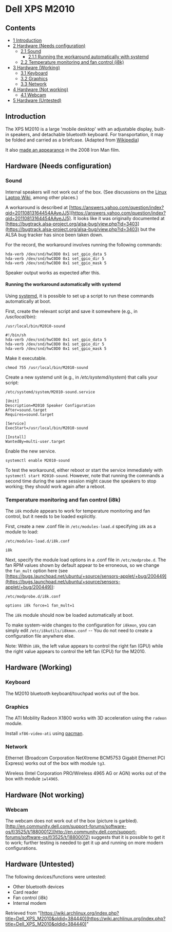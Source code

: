 # Dell XPS M2010

## Contents

*   [1 Introduction](#Introduction)
*   [2 Hardware (Needs configuration)](#Hardware_.28Needs_configuration.29)
    *   [2.1 Sound](#Sound)
        *   [2.1.1 Running the workaround automatically with systemd](#Running_the_workaround_automatically_with_systemd)
    *   [2.2 Temperature monitoring and fan control (i8k)](#Temperature_monitoring_and_fan_control_.28i8k.29)
*   [3 Hardware (Working)](#Hardware_.28Working.29)
    *   [3.1 Keyboard](#Keyboard)
    *   [3.2 Graphics](#Graphics)
    *   [3.3 Network](#Network)
*   [4 Hardware (Not working)](#Hardware_.28Not_working.29)
    *   [4.1 Webcam](#Webcam)
*   [5 Hardware (Untested)](#Hardware_.28Untested.29)

## Introduction

The XPS M2010 is a large 'mobile desktop' with an adjustable display, built-in speakers, and detachable bluetooth keyboard. For transportation, it may be folded and carried as a briefcase. (Adapted from [Wikipedia](http://en.wikipedia.org/wiki/Dell_XPS#XPS_M2010))

It also [made an appearance](http://www.starringthecomputer.com/appearance.html?f=647&c=324) in the 2008 Iron Man film.

## Hardware (Needs configuration)

### Sound

Internal speakers will not work out of the box. (See discussions on the [Linux Laptop Wiki](http://www.linlap.com/dell_xps_m2010), among other places.)

A workaround is described at [https://answers.yahoo.com/question/index?qid=20110813164454AAyeJJ5](https://answers.yahoo.com/question/index?qid=20110813164454AAyeJJ5). It looks like it was originally documented at [https://bugtrack.alsa-project.org/alsa-bug/view.php?id=3403](https://bugtrack.alsa-project.org/alsa-bug/view.php?id=3403) but the ALSA bug tracker has since been taken down.

For the record, the workaround involves running the following commands:

```
hda-verb /dev/snd/hwC0D0 0x1 set_gpio_data 5
hda-verb /dev/snd/hwC0D0 0x1 set_gpio_dir 5
hda-verb /dev/snd/hwC0D0 0x1 set_gpio_mask 5

```

Speaker output works as expected after this.

#### Running the workaround automatically with systemd

Using [systemd](/index.php/Systemd "Systemd"), it is possible to set up a script to run these commands automatically at boot.

First, create the relevant script and save it somewhere (e.g., in _/usr/local/bin_):

 `/usr/local/bin/M2010-sound` 

```
#!/bin/sh
hda-verb /dev/snd/hwC0D0 0x1 set_gpio_data 5
hda-verb /dev/snd/hwC0D0 0x1 set_gpio_dir 5
hda-verb /dev/snd/hwC0D0 0x1 set_gpio_mask 5

```

Make it executable.

```
chmod 755 /usr/local/bin/M2010-sound

```

Create a new systemd unit (e.g., in _/etc/systemd/system_) that calls your script:

 `/etc/systemd/system/M2010-sound.service` 

```
[Unit]
Description=M2010 Speaker Configuration
After=sound.target
Requires=sound.target

[Service]
ExecStart=/usr/local/bin/M2010-sound

[Install]
WantedBy=multi-user.target

```

Enable the new service.

```
systemctl enable M2010-sound

```

To test the workaround, either reboot or start the service immediately with `systemctl start M2010-sound`. However, note that running the commands a second time during the same session might cause the speakers to stop working; they should work again after a reboot.

### Temperature monitoring and fan control (i8k)

The `i8k` module appears to work for temperature monitoring and fan control, but it needs to be loaded explicitly.

First, create a new .conf file in `/etc/modules-load.d` specifying `i8k` as a module to load:

 `/etc/modules-load.d/i8k.conf` 

```
i8k

```

Next, specify the module load options in a .conf file in `/etc/modprobe.d`. The fan RPM values shown by default appear to be erroneous, so we change the `fan_mult` option here (see [https://bugs.launchpad.net/ubuntu/+source/sensors-applet/+bug/200449](https://bugs.launchpad.net/ubuntu/+source/sensors-applet/+bug/200449)):

 `/etc/modprobe.d/i8k.conf` 

```
options i8k force=1 fan_mult=1

```

The `i8k` module should now be loaded automatically at boot.

To make system-wide changes to the configuration for `i8kmon`, you can simply edit `/etc/i8kutils/i8kmon.conf` -- You do not need to create a configuration file anywhere else.

Note: Within `i8k`, the left value appears to control the right fan (GPU) while the right value appears to control the left fan (CPU) for the M2010.

## Hardware (Working)

### Keyboard

The M2010 bluetooth keyboard/touchpad works out of the box.

### Graphics

The ATI Mobility Radeon X1800 works with 3D acceleration using the `radeon` module.

Install `xf86-video-ati` using [pacman](/index.php/Pacman "Pacman").

### Network

Ethernet (Broadcom Corporation NetXtreme BCM5753 Gigabit Ethernet PCI Express) works out of the box with module `tg3`.

Wireless (Intel Corporation PRO/Wireless 4965 AG or AGN) works out of the box with module `iwl4965`.

## Hardware (Not working)

### Webcam

The webcam does not work out of the box (picture is garbled). [http://en.community.dell.com/support-forums/software-os/f/3525/t/18800012](http://en.community.dell.com/support-forums/software-os/f/3525/t/18800012) suggests that it is possible to get it to work; further testing is needed to get it up and running on more modern configurations.

## Hardware (Untested)

The following devices/functions were untested:

*   Other bluetooth devices
*   Card reader
*   Fan control (i8k)
*   Internal modem

Retrieved from "[https://wiki.archlinux.org/index.php?title=Dell_XPS_M2010&oldid=384440](https://wiki.archlinux.org/index.php?title=Dell_XPS_M2010&oldid=384440)"
